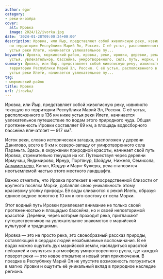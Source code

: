 ```yaml
---
author: egor
category:
- реки-и-озёра
cover:
  alt: Ировка
  image: 2024/12/ivorka.jpg
date: '2024-01-28T09:00:34+00:00'
description: Ировка, или Йыр, представляет собой живописную реку, извилисто текущую
  по территории Республики Марий Эл, Россия. С её устья, расположенного в 136 км ниже
  устья реки Илети, начинается увлекательное пу...
keywords: Ировка, моркинский-район, ировка, реки, ировки, деревни, река, это, марий,
  устья, увлекательное, бассейна, умиротворенного, села, путь, морки, природы
summary: Ировка, или Йыр, представляет собой живописную реку, извилисто текущую по
  территории Республики Марий Эл, Россия. С её устья, расположенного в 136 км ниже
  устья реки Илети, начинается увлекательное пу...
tag:
- моркинский-район
title: Ировка
url: /irovka/
---
```


Ировка, или Йыр, представляет собой живописную реку, извилисто текущую по территории Республики Марий Эл, Россия. С её устья, расположенного в 136 км ниже устья реки Илети, начинается увлекательное путешествие по водам этого природного чуда. Общая протяженность Ировки составляет 69 км, а площадь водосборного бассейна впечатляет — 917 км².

Исток реки, словно историческая загадка, расположен у деревни Данилово, всего в 9 км к северо-западу от умиротворенного села Параньга. Здесь, в окружении природной красоты, начинает свой путь Ировка, стремительно текущая на юг. Путешествуя через деревни Ирмучаш, Яндимирово, Ирнур, Портянур, Шойдум, Нижняя, Семисола, [Алмаметьево](/almametevo/), Канал, Юрдур и Мари-Кужеры, река становится неотъемлемой частью этого местного ландшафта.

Важно отметить, что Ировка протекает в непосредственной близости от крупного посёлка Морки, добавляя свою уникальность этому красивому уголку природы. Её воды сливаются с рекой Илеть, образуя единое водное полотно в 10 км к юго-востоку от села Морки.

Этот водный путь Ировки привлекает внимание не только своей протяженностью и площадью бассейна, но и своей неповторимой красотой. Деревни, через которые проходит река, приглашают путешественников на увлекательное знакомство с марийской культурой и традициями.

Ировка — это не просто река, это своеобразный рассказ природы, оставляющий в сердцах людей незабываемые воспоминания. В её водах можно ощутить дух марийской земли, насладиться красотой пейзажей и окунуться в атмосферу умиротворенного русла, где каждый поворот реки — это новое открытие и новый этап приключения. В поездке в Республику Марий Эл не упустите возможность погрузиться в магию Ировки и ощутить её уникальный вклад в природное наследие региона.